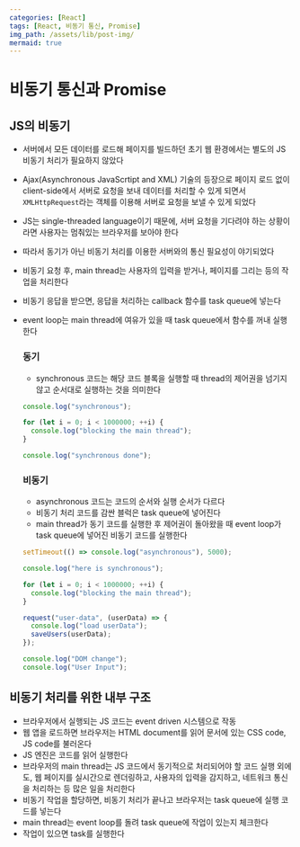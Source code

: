 ```yaml
---
categories: [React]
tags: [React, 비동기 통신, Promise]
img_path: /assets/lib/post-img/
mermaid: true
---
```


# 비동기 통신과 Promise

## JS의 비동기

- 서버에서 모든 데이터를 로드해 페이지를 빌드하던 초기 웹 환경에서는 별도의 JS 비동기 처리가 필요하지 않았다
- Ajax(Asynchronous JavaScrtipt and XML) 기술의 등장으로 페이지 로드 없이 client-side에서 서버로 요청을 보내 데이터를 처리할 수 있게 되면서 `XMLHttpRequest`라는 객체를 이용해 서버로 요청을 보낼 수 있게 되었다
- JS는 single-threaded language이기 때문에, 서버 요청을 기다려야 하는 상황이라면 사용자는 멈춰있는 브라우저를 보아야 한다
- 따라서 동기가 아닌 비동기 처리를 이용한 서버와의 통신 필요성이 야기되었다
- 비동기 요청 후, main thread는 사용자의 입력을 받거나, 페이지를 그리는 등의 작업을 처리한다
- 비동기 응답을 받으면, 응답을 처리하는 callback 함수를 task queue에 넣는다
- event loop는 main thread에 여유가 있을 때 task queue에서 함수를 꺼내 실행한다

  ### 동기

  - synchronous 코드는 해당 코드 블록을 실행할 때 thread의 제어권을 넘기지 않고 순서대로 실행하는 것을 의미한다

  ```js
  console.log("synchronous");

  for (let i = 0; i < 1000000; ++i) {
    console.log("blocking the main thread");
  }

  console.log("synchronous done");
  ```

  ### 비동기

  - asynchronous 코드는 코드의 순서와 실행 순서가 다르다
  - 비동기 처리 코드를 감싼 블럭은 task queue에 넣어진다
  - main thread가 동기 코드를 실행한 후 제어권이 돌아왔을 때 event loop가 task queue에 넣어진 비동기 코드를 실행한다

  ```js
  setTimeout(() => console.log("asynchronous"), 5000);

  console.log("here is synchronous");

  for (let i = 0; i < 1000000; ++i) {
    console.log("blocking the main thread");
  }

  request("user-data", (userData) => {
    console.log("load userData");
    saveUsers(userData);
  });

  console.log("DOM change");
  console.log("User Input");
  ```

## 비동기 처리를 위한 내부 구조

- 브라우저에서 실행되는 JS 코드는 event driven 시스템으로 작동
- 웹 앱을 로드하면 브라우저는 HTML document를 읽어 문서에 있는 CSS code, JS code를 불러온다
- JS 엔진은 코드를 읽어 실행한다
- 브라우저의 main thread는 JS 코드에서 동기적으로 처리되어야 할 코드 실행 외에도, 웹 페이지를 실시간으로 렌더링하고, 사용자의 입력을 감지하고, 네트워크 통신을 처리하는 등 많은 일을 처리한다
- 비동기 작업을 할당하면, 비동기 처리가 끝나고 브라우저는 task queue에 실행 코드를 넣는다
- main thread는 event loop를 돌려 task queue에 작업이 있는지 체크한다
- 작업이 있으면 task를 실행한다
